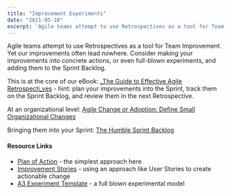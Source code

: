 ```yaml
---
title: "Improvement Experiments"
date: "2021-05-10"
excerpt: 'Agile teams attempt to use Retrospectives as a tool for Team Improvement. Yet our'
---
```


Agile teams attempt to use Retrospectives as a tool for Team Improvement. Yet our improvements often lead nowhere. Consider making your improvements into concrete actions, or even full-blown experiments, and adding them to the Sprint Backlog.

This is at the core of our eBook: [_The Guide to Effective Agile Retrospecti_ves](/guide-to-effective-agile-retrospectives) - hint: plan your improvements into the Sprint, track them on the Sprint Backlog, and review them in the next Retrospective.

At an organizational level: [Agile Change or Adoption: Define Small Organizational Changes](/blog/agile-change-or-adoption-define-small-organizational-changes)

Bringing them into your Sprint: [The Humble Sprint Backlog](/blog/the-humble-sprint-backlog)

#### Resource Links

- [Plan of Action](https://www.funretrospectives.com/plan-of-action/) - the simplest approach here
- [Improvement Stories](https://innovel.net/improve-measurably-with-improvement-stories/) - using an approach like User Stories to create actionable change
- [A3 Experiment Template](https://www.agendashift.com/resources/experiment-a3) - a full blown experimental model
